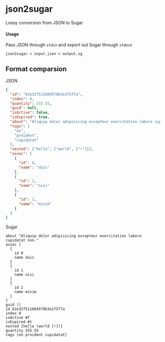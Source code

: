 # json2sugar

Lossy conversion from JSON to Sugar

#### Usage

Pass JSON through `stdin` and export out Sugar through `stdout`

```shell
json2sugar < input.json > output.sg
```

## Format comparsion

JSON

```json
{
  "id": "62e32f511b845f8b3e1f577a",
  "index": 0,
  "quantity": 555.55,
  "guid": null,
  "isActive": false,
  "isExpired": true,
  "about": "Aliquip dolor adipisicing excepteur exercitation labore cupidatat non.",
  "tags": [
    "ex",
    "proident",
    "cupidatat"
  ],
  "nested": ["hello", ["world",	["!"]]],
  "assoc": [
    {
      "id": 0,
      "name": "duis"
    },
    {
      "id": 1,
      "name": "nisi"
    },
    {
      "id": 2,
      "name": "minim"
    }
  ]
}
```

Sugar

```racket
about "Aliquip dolor adipisicing excepteur exercitation labore cupidatat non."
assoc [
  {
    id 0
    name duis
  }
  {
    id 1
    name nisi
  }
  {
    id 2
    name minim
  }
]
guid ()
id 62e32f511b845f8b3e1f577a
index 0
isActive #f
isExpired #t
nested [hello (world [!])]
quantity 555.55
tags [ex proident cupidatat]
```
